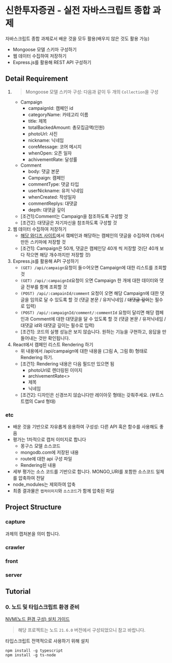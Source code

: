 # 신한투자증권 - 실전 자바스크립트 종합 과제

자바스크립트 종합 과제로서 배운 것을 모두 활용(배우지 않은 것도 활용 가능)

-   Mongoose 모델 스키마 구성하기
-   웹 데이터 수집하여 저장하기
-   Express.js를 활용해 REST API 구성하기

## Detail Requirement

1. > Mongoose 모델 스키마 구성: 다음과 같이 두 개의 `Collection`을 구성
    - Campaign
        - campaignId: 캠페인 id
        - categoryName: 카테고리 이름
        - title: 제목
        - totalBackedAmount: 총모집금액(인원)
        - photoUrl: 사진
        - nickname: 닉네임
        - coreMessage: 코어 메시지
        - whenOpen: 오픈 일자
        - achivementRate: 달성률
    - Comment
        - body: 댓글 본문
        - Campaign: 캠페인
        - commentType: 댓글 타입
        - userNickname: 유저 닉네임
        - whenCreated: 작성일자
        - commentReplys: 대댓글
        - depth: 대댓글 깊이
    - \[조건1\]:Comment는 Campaign을 참조하도록 구성할 것
    - \[조건2\]: 대댓글은 자기자신을 참조하도록 구성할 것
2. 웹 데이터 수집하여 저장하기
    - [해당 와디즈 사이트](https://www.wadiz.kr/web/wreward/main?order=support)에서 캨페인과 해당하는 캠페인의 댓글을 수집하여 (1)에서 만든 스키마에 저장할 것
    - \[조건1\]: Campaign은 50개, 댓글은 캠페인당 40개 씩 저장할 것(단 40개 보다 작으면 해당 개수까지만 저장할 것)
3. Express.js를 활용해 API 구성하기
    - `(GET) /api/campaign`요청이 들ㅇ어오면 Campaign에 대한 리스트를 조회할 것
    - `(GET) /api/:campaignId`요청이 오면 Campaign 한 개에 대한 데이터와 댓글 전부를 함께 조회할 것
    - `(POST) /api/:campainId/comment` 요청이 오면 해당 Campaign에 대한 댓글을 임의로 달 수 있도록 할 것 (댓글 본문 / 유저닉네임 / ~~대댓글 깊이~~는 필수로 입력)
    - `(POST) /api/:campaignId/comment/:commentId` 요청이 달리면 해당 캠페인과 Comment에 대한 대댓글을 달 수 있도록 할 것 (댓글 본문 / 유저닉네임 / 대댓글 id와 대댓글 깊이는 필수로 입력)
    - \[조건1\]: 코드의 실행 성능은 보지 않습니다. 원하는 기능을 구현하고, 응답을 만들어내는 것만 확인됩니다.
4. React에서 캠페인 리스트 Rendering 하기
    - 위 내용에서 /api/campaign에 대한 내용을 (그림 A, 그림 B) 형태로 Rendering 하기.
    - \[조건1\]: Rendering 내용은 다음 필드만 있으면 됨
        - photoUrl로 렌더링된 이미지
        - archivementRate<>
        - 제목
        - 닉네임
    - \[조건2\]: 디자인은 신경쓰지 않습니다만 레이아웃 형태는 갖춰주세요. (부트스트랩의 Card 형태)

### etc

-   배운 것을 기반으로 자유롭게 응용하여 구성성: 다른 API 혹은 함수를 사용해도 좋음
-   평가는 1차적으로 캡처 이미지로 합니다
    -   몽구스 모델 소스코드
    -   mongodb.com에 저장된 내용
    -   route에 대한 api 구성 파일
    -   Rendering된 내용
-   세부 평가는 소스 코드를 기반으로 합니다. MONGO_URI를 포함한 소스코드 일체를 압축하여 전달
-   node_modules는 제외하여 압축
-   최종 결과물은 `캡처이미지`와 `소스코드`가 함께 압축된 파일

## Project Structure

### capture

과제의 캡처본을 의미 합니다.

### crawler

### front

### server

## Tutorial

### 0. 노드 및 타입스크립트 환경 준비

[NVM(노드 환경 구성) 설치 가이드](https://jang8584.tistory.com/295)

> 해당 프로젝트는 노드 `21.6.0` 버전에서 구성되었으니 참고 바랍니다.

타입스크립트 전역적으로 사용하기 위해 설치

```
npm install -g typescript
npm install -g ts-node
```
